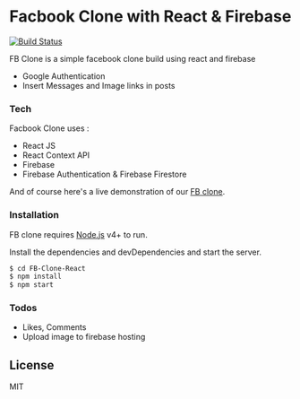 # Facbook Clone with React & Firebase

[![Build Status](https://travis-ci.org/joemccann/dillinger.svg?branch=master)](https://travis-ci.org/joemccann/dillinger)

FB Clone is a simple facebook clone build using react and firebase

-   Google Authentication
-   Insert Messages and Image links in posts

### Tech

Facbook Clone uses :

-   React JS
-   React Context API
-   Firebase
-   Firebase Authentication & Firebase Firestore

And of course here's a live demonstration of our [FB clone](https://fb-clone-react-a59e9.web.app/).

### Installation

FB clone requires [Node.js](https://nodejs.org/) v4+ to run.

Install the dependencies and devDependencies and start the server.

```sh
$ cd FB-Clone-React
$ npm install
$ npm start
```

### Todos

-   Likes, Comments
-   Upload image to firebase hosting

## License

MIT
